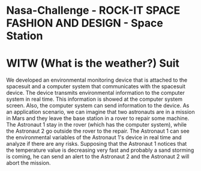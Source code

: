 # Nasa-Challenge - ROCK-IT SPACE FASHION AND DESIGN - Space Station

# WITW (What is the weather?) Suit

We developed an environmental monitoring device that is attached to the spacesuit and a computer system that communicates with the spacesuit device. The device transmits environmental information to the computer system in real time. This information is showed at the computer system screen. Also, the computer system can send information to the device. As an application scenario, we can imagine that two astronauts are in a mission in Mars and they leave the base station in a rover to repair some machine. The Astronaut 1 stay in the rover (which has the computer system), while the Astronaut 2 go outside the rover to the repair. The Astronaut 1 can see the environmental variables of the Astronaut 1's device in real time and analyze if there are any risks. Supposing that the Astronaut 1 notices that the temperature value is decreasing very fast and probably a sand storming is coming, he can send an alert to the Astronaut 2 and the Astronaut 2 will abort the mission.
